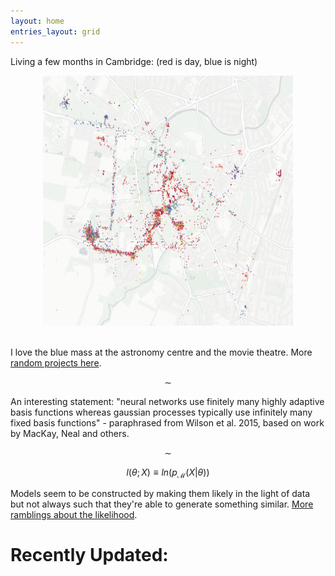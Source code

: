 ```yaml
---
layout: home
entries_layout: grid
---
```


Living a few months in Cambridge: (red is day, blue is night)

<center> <img src="/images/camlc.png" height="400" width="400"> </center> <br>

I love the blue mass at the astronomy centre and the movie theatre. More [random projects here](/stats/picrn/).

$$ \sim $$

An interesting statement: "neural networks use finitely many highly adaptive basis functions whereas gaussian processes typically use infinitely many fixed basis functions" - paraphrased from Wilson et al. 2015, based on work by MacKay, Neal and others.

$$ \sim $$

$$ l(\theta ; X) \equiv ln \left( p_{\mathcal M} (X | \theta) \right) $$

Models seem to be constructed by making them likely in the light of data but not always such that they're able to generate something similar. [More ramblings about the likelihood](/stats/lglik/).

# Recently Updated:
